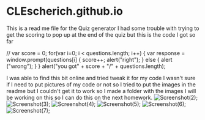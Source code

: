 # CLEscherich.github.io
This is a read me file for the Quiz generator 
I had some trouble with trying to get the scoring to pop up at the end of the quiz but this is the code I got so far

// var score = 0;
  for(var i=0; i < questions.length; i++) {
  var response = window.prompt(questions[i] {
    score++;
    alert("right");
    } else {
    alert ("wrong"); 
    }
  }
  alert("you got" + score + "/" + questions.length);
  
  
  I was able to find this bit online and tried tweak it for my code
  I wasn't sure if I need to put pictures of my code or not so I tried to put 
  the images in the readme but I couldn't get it to work so I made a folder with the images
  I will be working on this so I can do this on the next homework. 
![Screenshot(2)](Screenshot(2).png);
![Screenshot(3)](Screenshot(3).png);
![Screenshot(4)](Screenshot(4).png);
![Screenshot(5)](Screenshot(5).png);
![Screenshot(6)](Screenshot(6).png);
![Screenshot(7)](Screenshot(7).png);